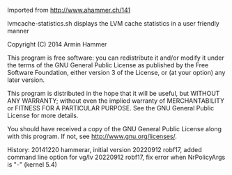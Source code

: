 Imported from http://www.ahammer.ch/141

lvmcache-statistics.sh displays the LVM cache statistics
in a user friendly manner

Copyright (C) 2014 Armin Hammer 

This program is free software: you can redistribute it and/or modify 
it under the terms of the GNU General Public License as published by 
the Free Software Foundation, either version 3 of the License, or (at 
your option) any later version.

This program is distributed in the hope that it will be useful, but 
WITHOUT ANY WARRANTY; without even the implied warranty of MERCHANTABILITY 
or FITNESS FOR A PARTICULAR PURPOSE. See the GNU General Public License 
for more details.

You should have received a copy of the GNU General Public License along 
with this program. If not, see http://www.gnu.org/licenses/.

History:
20141220 hammerar, initial version
20220912 robf17, added command line option for vg/lv
20220912 robf17, fix error when NrPolicyArgs is "-" (kernel 5.4)
